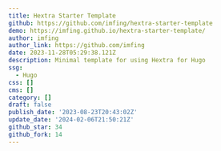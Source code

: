```yaml
---
title: Hextra Starter Template
github: https://github.com/imfing/hextra-starter-template
demo: https://imfing.github.io/hextra-starter-template/
author: imfing
author_link: https://github.com/imfing
date: 2023-11-28T05:29:38.121Z
description: Minimal template for using Hextra for Hugo
ssg:
  - Hugo
css: []
cms: []
category: []
draft: false
publish_date: '2023-08-23T20:43:02Z'
update_date: '2024-02-06T21:50:21Z'
github_star: 34
github_fork: 14
---
```

